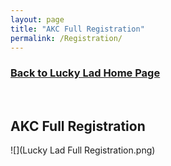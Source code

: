 ```yaml
---
layout: page
title: "AKC Full Registration"
permalink: /Registration/
---
```


<h3>
<a href="https://ryancaseymba.github.io/LuckyLad/">Back to Lucky Lad Home Page</a>
</h3>
<br />

## AKC Full Registration

![](Lucky Lad Full Registration.png)
